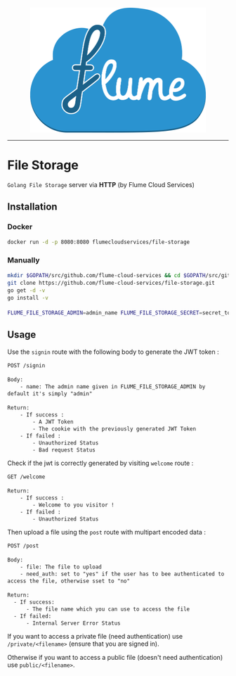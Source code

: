 <p align="center">
  <img src="https://raw.githubusercontent.com/dimensi0n/flume/master/.github/logo.png" width="400"/>
</p>

<hr>

# File Storage
`Golang File Storage` server via **HTTP** (by Flume Cloud Services)

## Installation

### Docker

```bash
docker run -d -p 8080:8080 flumecloudservices/file-storage 
```

### Manually

```bash
mkdir $GOPATH/src/github.com/flume-cloud-services && cd $GOPATH/src/github.com/flume-cloud-services
git clone https://github.com/flume-cloud-services/file-storage.git
go get -d -v
go install -v

FLUME_FILE_STORAGE_ADMIN=admin_name FLUME_FILE_STORAGE_SECRET=secret_token file-storage
```

## Usage

Use the `signin` route with the following body to generate the JWT token :

```
POST /signin

Body:
    - name: The admin name given in FLUME_FILE_STORAGE_ADMIN by default it's simply "admin"

Return:
    - If success :
        - A JWT Token
        - The cookie with the previously generated JWT Token
    - If failed :
        - Unauthorized Status
        - Bad request Status
```

Check if the jwt is correctly generated by visiting `welcome` route :

```
GET /welcome

Return:
    - If success :
        - Welcome to you visitor !
    - If failed :
        - Unauthorized Status
```

Then upload a file using the `post` route with multipart encoded data :

```
POST /post

Body:
    - file: The file to upload
    - need_auth: set to "yes" if the user has to bee authenticated to access the file, otherwise sset to "no"

Return: 
  - If success:
      - The file name which you can use to access the file
  - If failed:
      - Internal Server Error Status
```

If you want to access a private file (need authentication) use `/private/<filename>` (ensure that you are signed in).

Otherwise if you want to access a public file (doesn't need authentication) use `public/<filename>`.